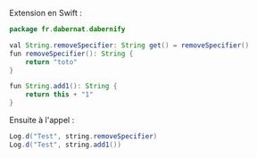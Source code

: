 

Extension en Swift :

```Java
package fr.dabernat.dabernify

val String.removeSpecifier: String get() = removeSpecifier()
fun removeSpecifier(): String {
    return "toto"
}

fun String.add1(): String {
    return this + "1"
}
```

Ensuite à l'appel :

```Java
Log.d("Test", string.removeSpecifier)
Log.d("Test", string.add1())
```
